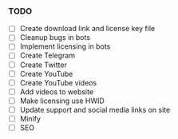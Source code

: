 ### TODO

- [ ] Create download link and license key file
- [ ] Cleanup bugs in bots
- [ ] Implement licensing in bots
- [ ] Create Telegram
- [ ] Create Twitter
- [ ] Create YouTube
- [ ] Create YouTube videos
- [ ] Add videos to website
- [ ] Make licensing use HWID
- [ ] Update support and social media links on site
- [ ] Minify
- [ ] SEO
